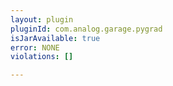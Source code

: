 ```yaml
---
layout: plugin
pluginId: com.analog.garage.pygrad
isJarAvailable: true
error: NONE
violations: []

---
```

